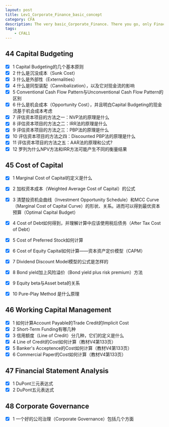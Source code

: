 ```yaml
---
layout: post
title: Lev1_Corporate_Finance_basic_concept
category: CFA
description: The very basic_Corporate_Finance. There you go, only Finace surive.
tags:
    - CFAL1
---
```


## 44 Capital Budgeting
  - [x] 1 Capital Budgeting的几个基本原则
  - [x] 2 什么是沉没成本（Sunk Cost）
  - [x] 3 什么是外部性（Externalities）
  - [x] 4 什么是同型装配（Cannibalization），以及它对现金流的影响
  - [x] 5 Conventional Cash Flow Pattern与Unconventional Cash Flow Pattern的区别
  - [x] 6 什么是机会成本（Opportunity Cost），并且明白Capital Budgeting的现金流基于机会成本考虑
  - [x] 7 评估资本项目的方法之一：NVP法的原理是什么
  - [x] 8 评估资本项目的方法之二：IRR法的原理是什么
  - [x] 9 评估资本项目的方法之三：PBP法的原理是什么
  - [x] 10 评估资本项目的方法之四：Discounted PBP法的原理是什么
  - [x] 11 评估资本项目的方法之五：AAR法的原理和公式?
  - [x] 12 罗列为什么NPV方法和IRR方法可能产生不同的衡量结果

## 45 Cost of Capital
  - [x] 1 Marginal Cost of Capital的定义是什么
  - [x] 2 加权资本成本（Weighted Average Cost of Capital）的公式
  - [x] 3 清楚投资机会曲线（Investment Opportunity Schedule）和MCC Curve（Marginal Cost of Capital Curve）的形状、关系。进而可以得到最优资本预算（Optimal Capital Budget）
  - [x] 4 Cost of Debt如何得到，并理解计算中应该使用税后债务（After Tax Cost of Debt）
  - [x] 5 Cost of Preferred Stock如何计算
  - [x] 6 Cost of Equity Capital如何计算——资本资产定价模型（CAPM）
  - [x] 7 Dividend Discount Model模型的公式是怎样的
  - [x] 8 Bond yield加上风险溢价（Bond yield plus risk premium）方法
  - [x] 9 Equity beta与Asset beta的关系
  - [x] 10 Pure-Play Method 是什么原理


## 46 Working Capital Management
  - [x] 1 如何计算Account Payable的Trade Credit的Implicit Cost
  - [x] 2 Short-Term Funding有哪几种
  - [x] 3 信用额度（Line of Credit）分几种，它们的定义是什么
  - [x] 4 Line of Credit的Cost如何计算（教材V4第133页）
  - [x] 5 Banker's Acceptence的Cost如何计算（教材V4第133页）
  - [x] 6 Commercial Paper的Cost如何计算（教材V4第133页）

## 47 Financial Statement Analysis
  - [x] 1 DuPont三元表达式
  - [x] 2 DuPont五元表达式

## 48 Corporate Governance
  - [x] 1 一个好的公司治理（Corporate Governance）包括几个方面
